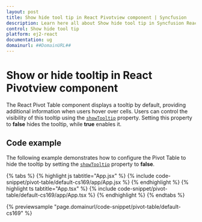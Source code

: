 ```yaml
---
layout: post
title: Show hide tool tip in React Pivotview component | Syncfusion
description: Learn here all about Show hide tool tip in Syncfusion React Pivotview component of Syncfusion Essential JS 2 and more.
control: Show hide tool tip 
platform: ej2-react
documentation: ug
domainurl: ##DomainURL##
---
```


# Show or hide tooltip in React Pivotview component

The React Pivot Table component displays a tooltip by default, providing additional information when users hover over cells. Users can control the visibility of this tooltip using the [`showTooltip`](https://ej2.syncfusion.com/react/documentation/api/pivotview/#showtooltip) property. Setting this property to **false** hides the tooltip, while **true** enables it.

## Code example

The following example demonstrates how to configure the Pivot Table to hide the tooltip by setting the [`showTooltip`](https://ej2.syncfusion.com/react/documentation/api/pivotview/#showtooltip) property to **false**.

{% tabs %}
{% highlight js tabtitle="App.jsx" %}
{% include code-snippet/pivot-table/default-cs169/app/App.jsx %}
{% endhighlight %}
{% highlight ts tabtitle="App.tsx" %}
{% include code-snippet/pivot-table/default-cs169/app/App.tsx %}
{% endhighlight %}
{% endtabs %}

{% previewsample "page.domainurl/code-snippet/pivot-table/default-cs169" %}
